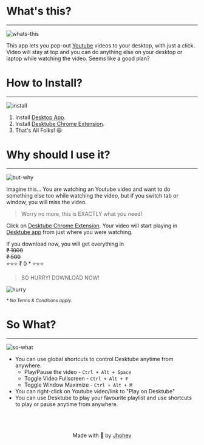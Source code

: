 [//]: #Desktube
# What's this?
---------------

![whats-this](https://media.giphy.com/media/kaq6GnxDlJaBq/giphy.gif)

This app lets you pop-out [Youtube](https://www.youtube.com) videos to your desktop, with just a click.
Video will stay at top and you can do anything else on your desktop or laptop while watching the video.
Seems like a good plan?


# How to Install?
-----------------

![install](https://media.giphy.com/media/JIX9t2j0ZTN9S/giphy.gif)

1. Install [Desktop App][app-download-link].
2. Install [Desktube Chrome Extension][ext-download-link].
3. That's All Folks! 😃


# Why should I use it?
-----------------------

![but-why](https://media.giphy.com/media/1M9fmo1WAFVK0/giphy.gif)

Imagine this...
You are watching an Youtube video and want to do something else too while watching the video, but if you switch tab or window, you will miss the video.

> Worry no more, this is EXACTLY what you need!

Click on [Desktube Chrome Extension][ext-download-link]. Your video will start playing in [Desktube app][app-download-link] from just where you were watching.

If you download now, you will get everything in<br>
~~₹ 1000~~<br>
~~₹ 500~~ <br>
⭐⭐⭐ ₹ 0 \* ⭐⭐⭐
>SO HURRY! DOWNLOAD NOW!


![hurry](https://media.giphy.com/media/3o6Zth7pE7aPKqAEEM/giphy.gif)

<small><em>* No Terms & Conditions apply.</em></small>


# So What?
-----------

![so-what](https://media.giphy.com/media/xT77Y36ijyuwn58bja/giphy.gif)

- You can use global shortcuts to control Desktube anytime from anywhere.
    - Play/Pause the video - `Ctrl + Alt + Space`
    - Toggle Video Fullscreen - `Ctrl + Alt + F`
    - Toggle Window Maximize - `Ctrl + Alt + M`
- You can right-click on Youtube video/link to "Play on Desktube"
- You can use Desktube to play your favourite playlist and use shortcuts to play or pause anytime from anywhere.
<br>
<br>
<br>
<center>Made with 🤘 by <a href="https://facebook.com/johev09">Jhohev</a></center>


[app-download-link]: https://github.com/johev09/desktube/releases/download/v1.0.0/desktube-setup-1.0.0.exe
[ext-download-link]: https://chrome.google.com/webstore/detail/desktube-chrome-extension/biejfabbjpibepifkhloolobibjjddia